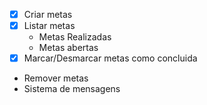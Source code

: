 - [x] Criar metas
- [x] Listar metas
    - Metas Realizadas 
    - Metas abertas
- [x] Marcar/Desmarcar metas como concluida
- Remover metas
- Sistema de mensagens